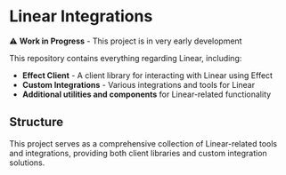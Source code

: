 # Linear Integrations

⚠️ **Work in Progress** - This project is in very early development

This repository contains everything regarding Linear, including:

- **Effect Client** - A client library for interacting with Linear using Effect
- **Custom Integrations** - Various integrations and tools for Linear
- **Additional utilities and components** for Linear-related functionality

## Structure

This project serves as a comprehensive collection of Linear-related tools and integrations, providing both client libraries and custom integration solutions.